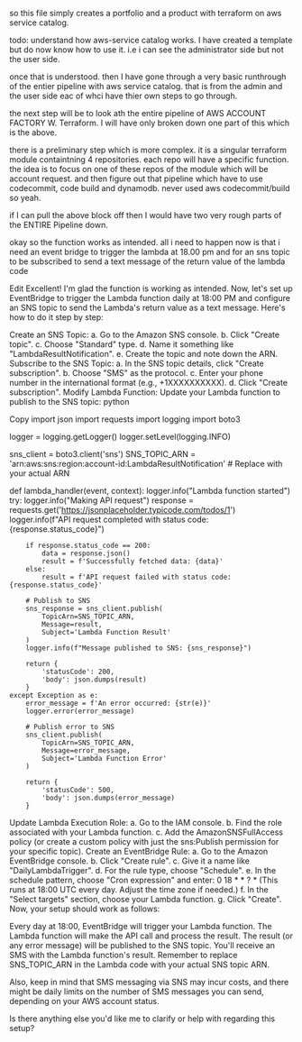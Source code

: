 

so this file simply creates a portfolio and a product with terraform on aws service catalog.

todo:
understand how  aws-service catalog works. I have created a template but do now know how to use it.
i.e i can see the administrator side but not the user side.

once that is understood. then I have gone through a very basic runthrough of the entier pipeline with aws service catalog.
that is from the admin and the user side eac of whci have thier own steps to go through.

the next step will be to look ath the entire pipeline of AWS ACCOUNT FACTORY W. Terraform. I will have only broken down one part of this which is the above.

there is a preliminary step which is more complex. it is a singular terraform module containtning 4 repositories. each repo will have a specific function. the idea is to focus on one of these repos of the module which will be account request. 
and then figure out that pipeline which have to use codecommit, code build and dynamodb. never used aws codecommit/build so yeah.

if I can pull the above block off then I would have two very rough parts of the ENTIRE Pipeline down. 








okay so the function works as intended. all i need to happen now is that i need an event bridge to trigger the lambda at 18.00 pm and for an sns topic to be subscribed to send a text message of the return value of the lambda code

Edit
Excellent! I'm glad the function is working as intended. Now, let's set up EventBridge to trigger the Lambda function daily at 18:00 PM and configure an SNS topic to send the Lambda's return value as a text message. Here's how to do it step by step:

Create an SNS Topic: a. Go to the Amazon SNS console. b. Click "Create topic". c. Choose "Standard" type. d. Name it something like "LambdaResultNotification". e. Create the topic and note down the ARN.
Subscribe to the SNS Topic: a. In the SNS topic details, click "Create subscription". b. Choose "SMS" as the protocol. c. Enter your phone number in the international format (e.g., +1XXXXXXXXXX). d. Click "Create subscription".
Modify Lambda Function: Update your Lambda function to publish to the SNS topic:
python

Copy
import json
import requests
import logging
import boto3

logger = logging.getLogger()
logger.setLevel(logging.INFO)

sns_client = boto3.client('sns')
SNS_TOPIC_ARN = 'arn:aws:sns:region:account-id:LambdaResultNotification'  # Replace with your actual ARN

def lambda_handler(event, context):
    logger.info("Lambda function started")
    try:
        logger.info("Making API request")
        response = requests.get('https://jsonplaceholder.typicode.com/todos/1')
        logger.info(f"API request completed with status code: {response.status_code}")
        
        if response.status_code == 200:
            data = response.json()
            result = f'Successfully fetched data: {data}'
        else:
            result = f'API request failed with status code: {response.status_code}'
        
        # Publish to SNS
        sns_response = sns_client.publish(
            TopicArn=SNS_TOPIC_ARN,
            Message=result,
            Subject='Lambda Function Result'
        )
        logger.info(f"Message published to SNS: {sns_response}")
        
        return {
            'statusCode': 200,
            'body': json.dumps(result)
        }
    except Exception as e:
        error_message = f'An error occurred: {str(e)}'
        logger.error(error_message)
        
        # Publish error to SNS
        sns_client.publish(
            TopicArn=SNS_TOPIC_ARN,
            Message=error_message,
            Subject='Lambda Function Error'
        )
        
        return {
            'statusCode': 500,
            'body': json.dumps(error_message)
        }
Update Lambda Execution Role: a. Go to the IAM console. b. Find the role associated with your Lambda function. c. Add the AmazonSNSFullAccess policy (or create a custom policy with just the sns:Publish permission for your specific topic).
Create an EventBridge Rule: a. Go to the Amazon EventBridge console. b. Click "Create rule". c. Give it a name like "DailyLambdaTrigger". d. For the rule type, choose "Schedule". e. In the schedule pattern, choose "Cron expression" and enter: 0 18 * * ? * (This runs at 18:00 UTC every day. Adjust the time zone if needed.) f. In the "Select targets" section, choose your Lambda function. g. Click "Create".
Now, your setup should work as follows:

Every day at 18:00, EventBridge will trigger your Lambda function.
The Lambda function will make the API call and process the result.
The result (or any error message) will be published to the SNS topic.
You'll receive an SMS with the Lambda function's result.
Remember to replace SNS_TOPIC_ARN in the Lambda code with your actual SNS topic ARN.

Also, keep in mind that SMS messaging via SNS may incur costs, and there might be daily limits on the number of SMS messages you can send, depending on your AWS account status.

Is there anything else you'd like me to clarify or help with regarding this setup?